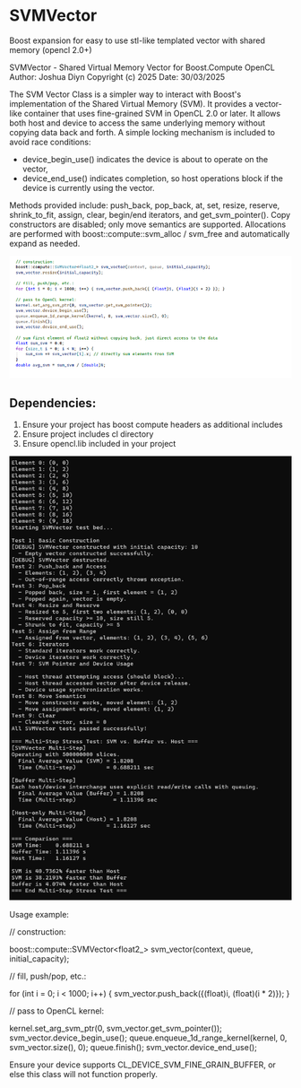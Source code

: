 # SVMVector
Boost expansion for easy to use stl-like templated vector with shared memory (opencl 2.0+)

SVMVector - Shared Virtual Memory Vector for Boost.Compute OpenCL
 Author: Joshua Diyn
 Copyright (c) 2025
 Date: 30/03/2025

 The SVM Vector Class is a simpler way to interact with Boost's implementation of the
 Shared Virtual Memory (SVM). It provides a vector-like container that uses
 fine-grained SVM in OpenCL 2.0 or later. It allows both host and device
 to access the same underlying memory without copying data back and forth.
 A simple locking mechanism is included to avoid race conditions:
   - device_begin_use() indicates the device is about to operate on the vector,
   - device_end_use() indicates completion,
 so host operations block if the device is currently using the vector.

 Methods provided include: push_back, pop_back, at, set, resize, reserve,
 shrink_to_fit, assign, clear, begin/end iterators, and get_svm_pointer().
 Copy constructors are disabled; only move semantics are supported.
 Allocations are performed with boost::compute::svm_alloc / svm_free and
 automatically expand as needed.
 
![ExampleCode](examplecode.png)

## Dependencies:
 1. Ensure your project has boost compute headers as additional includes
 2. Ensure project includes cl directory
 3. Ensure opencl.lib included in your project
 
![ConsoleOutput](testoutput.png)


 Usage example:

   // construction:
   
   boost::compute::SVMVector<float2_> svm_vector(context, queue, initial_capacity);

   // fill, push/pop, etc.:
   
   for (int i = 0; i < 1000; i++) {
       svm_vector.push_back({(float)i, (float)(i * 2)});
   }

   // pass to OpenCL kernel:
   
   kernel.set_arg_svm_ptr(0, svm_vector.get_svm_pointer());
   svm_vector.device_begin_use();
     queue.enqueue_1d_range_kernel(kernel, 0, svm_vector.size(), 0);
     queue.finish();
   svm_vector.device_end_use();
   
   


 Ensure your device supports CL_DEVICE_SVM_FINE_GRAIN_BUFFER, or else this
 class will not function properly.
